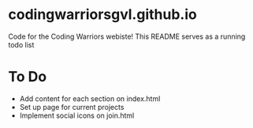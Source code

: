 # codingwarriorsgvl.github.io

Code for the Coding Warriors webiste! This README serves as a running todo list

# To Do
* Add content for each section on index.html
* Set up page for current projects
* Implement social icons on join.html

